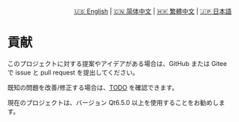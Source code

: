 <div style="text-align: right"><a href="../../en/latest/contributing.html">🇺🇸 English</a> | <a href="../../zh-cn/latest/contributing.html">🇨🇳 简体中文</a> | <a href="../../zh-tw/latest/contributing.html">🇭🇰 繁體中文</a> | <a href="../../ja/latest/contributing.html">🇯🇵 日本語</a></div>

# 貢献

このプロジェクトに対する提案やアイデアがある場合は、GitHub または Gitee で issue と pull request を提出してください。

既知の問題を改善/修正する場合は、[TODO](./TODO.md) を確認できます。

現在のプロジェクトは、バージョン Qt6.5.0 以上を使用することをお勧めします。
